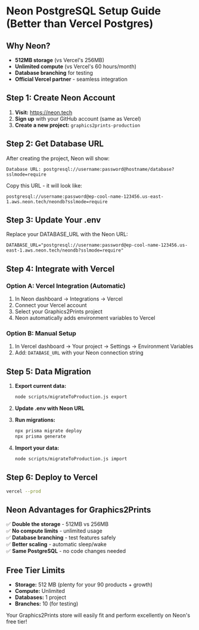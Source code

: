 # Neon PostgreSQL Setup Guide (Better than Vercel Postgres)

## Why Neon?
- **512MB storage** (vs Vercel's 256MB)
- **Unlimited compute** (vs Vercel's 60 hours/month)
- **Database branching** for testing
- **Official Vercel partner** - seamless integration

## Step 1: Create Neon Account

1. **Visit:** https://neon.tech
2. **Sign up** with your GitHub account (same as Vercel)
3. **Create a new project:** `graphics2prints-production`

## Step 2: Get Database URL

After creating the project, Neon will show:
```
Database URL: postgresql://username:password@hostname/database?sslmode=require
```

Copy this URL - it will look like:
```
postgresql://username:password@ep-cool-name-123456.us-east-1.aws.neon.tech/neondb?sslmode=require
```

## Step 3: Update Your .env

Replace your DATABASE_URL with the Neon URL:
```properties
DATABASE_URL="postgresql://username:password@ep-cool-name-123456.us-east-1.aws.neon.tech/neondb?sslmode=require"
```

## Step 4: Integrate with Vercel

### Option A: Vercel Integration (Automatic)
1. In Neon dashboard → Integrations → Vercel
2. Connect your Vercel account
3. Select your Graphics2Prints project
4. Neon automatically adds environment variables to Vercel

### Option B: Manual Setup
1. In Vercel dashboard → Your project → Settings → Environment Variables
2. Add: `DATABASE_URL` with your Neon connection string

## Step 5: Data Migration

1. **Export current data:**
   ```bash
   node scripts/migrateToProduction.js export
   ```

2. **Update .env with Neon URL**

3. **Run migrations:**
   ```bash
   npx prisma migrate deploy
   npx prisma generate
   ```

4. **Import your data:**
   ```bash
   node scripts/migrateToProduction.js import
   ```

## Step 6: Deploy to Vercel

```bash
vercel --prod
```

## Neon Advantages for Graphics2Prints

✅ **Double the storage** - 512MB vs 256MB  
✅ **No compute limits** - unlimited usage  
✅ **Database branching** - test features safely  
✅ **Better scaling** - automatic sleep/wake  
✅ **Same PostgreSQL** - no code changes needed  

## Free Tier Limits
- **Storage:** 512 MB (plenty for your 90 products + growth)
- **Compute:** Unlimited
- **Databases:** 1 project
- **Branches:** 10 (for testing)

Your Graphics2Prints store will easily fit and perform excellently on Neon's free tier!
